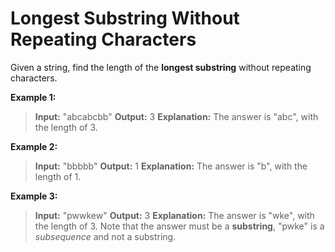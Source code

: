 # Longest Substring Without Repeating Characters
Given a string, find the length of the **longest substring** without repeating characters.

**Example 1:**

>**Input:** "abcabcbb"
>**Output:** 3 
>**Explanation:** The answer is "abc", with the length of 3. 

**Example 2:**

>**Input:** "bbbbb"
>**Output:** 1
>**Explanation:** The answer is "b", with the length of 1.

**Example 3:**

>**Input:** "pwwkew"
>**Output:** 3
>**Explanation:** The answer is "wke", with the length of 3. 
             Note that the answer must be a **substring**, "pwke" is a *subsequence* and not a substring.